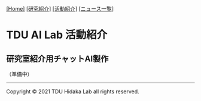 [1]: /
[2]: /research/
[3]: /activity/
[4]: /news/
[[Home]][1] [[研究紹介]][2] [[活動紹介]][3] [[ニュース一覧]][4]

# TDU AI Lab 活動紹介

## 研究室紹介用チャットAI製作

（準備中）


---
Copyright &copy; 2021 TDU Hidaka Lab all rights reserved. 
